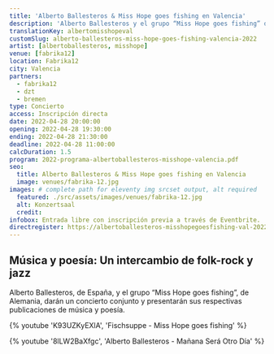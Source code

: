 ```yaml
---
title: 'Alberto Ballesteros & Miss Hope goes fishing en Valencia'
description: 'Alberto Ballesteros y el grupo “Miss Hope goes fishing” de Alemania darán un concierto conjunto y presentarán sus respectivas publicaciones de poesía.'
translationKey: albertomisshopeval
customSlug: alberto-ballesteros-miss-hope-goes-fishing-valencia-2022
artist: [albertoballesteros, misshope]
venue: [fabrika12]
location: Fabrika12
city: Valencia
partners:
  - fabrika12
  - dzt
  - bremen
type: Concierto
access: Inscripción directa
date: 2022-04-28 20:00:00
opening: 2022-04-28 19:30:00
ending: 2022-04-28 21:30:00
deadline: 2022-04-28 11:00:00
calcDuration: 1.5
program: 2022-programa-albertoballesteros-misshope-valencia.pdf
seo:
  title: Alberto Ballesteros & Miss Hope goes fishing en Valencia
  image: venues/fabrika-12.jpg
images: # complete path for eleventy img srcset output, alt required
  featured: ./src/assets/images/venues/fabrika-12.jpg
  alt: Konzertsaal
  credit:
infobox: Entrada libre con inscripción previa a través de Eventbrite.
directregister: https://albertoballesteros-misshopegoesfishing-val-2022.eventbrite.es
---
```


## Música y poesía: Un intercambio de folk-rock y jazz

Alberto Ballesteros, de España, y el grupo “Miss Hope goes fishing”, de Alemania, darán un concierto conjunto y presentarán sus respectivas publicaciones de música y poesía.

{% youtube 'K93UZKyEXlA', 'Fischsuppe - Miss Hope goes fishing' %}

{% youtube '8lLW2BaXfgc', 'Alberto Ballesteros - Mañana Será Otro Día' %}

